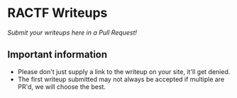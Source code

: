 # RACTF Writeups
*Submit your writeups here in a Pull Request!*

## Important information
 - Please don't just supply a link to the writeup on your site, it'll get denied.
 - The first writeup submitted may not always be accepted if multiple are PR'd, we will choose the best.

